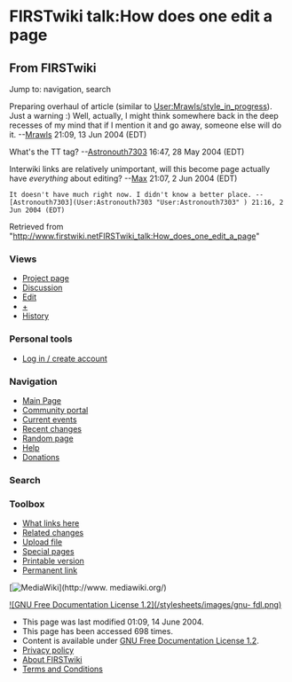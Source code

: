 # FIRSTwiki talk:How does one edit a page

## From FIRSTwiki

Jump to: navigation, search

Preparing overhaul of article (similar to [User:Mrawls/style_in_progress](User:Mrawls/style_in_progress "User:Mrawls/style in progress")). Just a warning :) Well, actually, I might think somewhere back in the deep recesses of my mind that if I mention it and go away, someone else will do it. --[Mrawls](User:Mrawls "User:Mrawls") 21:09, 13 Jun 2004 (EDT)

What's the TT tag? --[Astronouth7303](User:Astronouth7303 "User:Astronouth7303") 16:47, 28 May 2004 (EDT)

Interwiki links are relatively unimportant, will this become page actually have _everything_ about editing? --[Max](User:Max "User:Max") 21:07, 2 Jun 2004 (EDT)

```
It doesn't have much right now. I didn't know a better place. --[Astronouth7303](User:Astronouth7303 "User:Astronouth7303" ) 21:16, 2 Jun 2004 (EDT) 
```

Retrieved from "<http://www.firstwiki.netFIRSTwiki_talk:How_does_one_edit_a_page>"

### Views

- [Project page](FIRSTwiki:How_does_one_edit_a_page)
- [Discussion](FIRSTwiki_talk:How_does_one_edit_a_page)
- [Edit](/index.php?title=FIRSTwiki_talk:How_does_one_edit_a_page&action=edit)
- [+](/index.php?title=FIRSTwiki_talk:How_does_one_edit_a_page&action=edit&section=new)
- [History](/index.php?title=FIRSTwiki_talk:How_does_one_edit_a_page&action=history)

### Personal tools

- [Log in / create account](/index.php?title=Special:Userlogin&returnto=FIRSTwiki_talk:How_does_one_edit_a_page)

[](Main_Page "Main Page")

### Navigation

- [Main Page](Main_Page)
- [Community portal](FIRSTwiki:Community_portal)
- [Current events](Current_events)
- [Recent changes](Special:Recentchanges)
- [Random page](Special:Random)
- [Help](Help:Contents)
- [Donations](FIRSTwiki:Site_support)

### Search

### Toolbox

- [What links here](Special:Whatlinkshere/FIRSTwiki_talk:How_does_one_edit_a_page)
- [Related changes](Special:Recentchangeslinked/FIRSTwiki_talk:How_does_one_edit_a_page)
- [Upload file](Special:Upload)
- [Special pages](Special:Specialpages)
- [Printable version](/index.php?title=FIRSTwiki_talk:How_does_one_edit_a_page&printable=yes)
- [Permanent link](/index.php?title=FIRSTwiki_talk:How_does_one_edit_a_page&oldid=37789)

[![MediaWiki](/skins/common/images/poweredby_mediawiki_88x31.png)](http://www.
mediawiki.org/)

[![GNU Free Documentation License 1.2](/stylesheets/images/gnu-
fdl.png)](http://www.gnu.org/copyleft/fdl.html)

- This page was last modified 01:09, 14 June 2004.
- This page has been accessed 698 times.
- Content is available under [GNU Free Documentation License 1.2](http://www.gnu.org/copyleft/fdl.html "http://www.gnu.org/copyleft/fdl.html").
- [Privacy policy](FIRSTwiki:Privacy_policy "FIRSTwiki:Privacy policy")
- [About FIRSTwiki](FIRSTwiki:About "FIRSTwiki:About")
- [Terms and Conditions](FIRSTwiki:Terms_and_conditions "FIRSTwiki:Terms and conditions")
